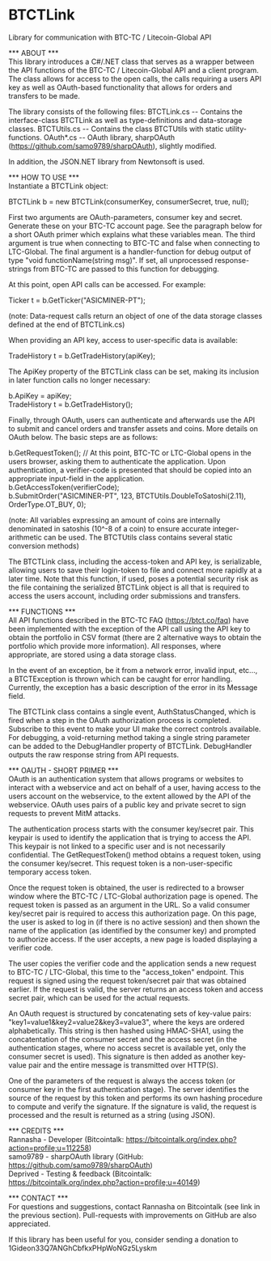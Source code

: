 BTCTLink  
========

Library for communication with BTC-TC / Litecoin-Global API

*** ABOUT ***  
This library introduces a C#/.NET class that serves as a wrapper between the API functions of the BTC-TC / Litecoin-Global API and a client program. The class allows for access to the open calls, the calls requiring a users API key as well as OAuth-based functionality that allows for orders and transfers to be made.

The library consists of the following files:
BTCTLink.cs -- Contains the interface-class BTCTLink as well as type-definitions and data-storage classes.
BTCTUtils.cs -- Contains the class BTCTUtils with static utility-functions.
OAuth*.cs -- OAuth library, sharpOAuth (https://github.com/samo9789/sharpOAuth), slightly modified.

In addition, the JSON.NET library from Newtonsoft is used.

*** HOW TO USE ***  
Instantiate a BTCTLink object:

BTCTLink b = new BTCTLink(consumerKey, consumerSecret, true, null);

First two arguments are OAuth-parameters, consumer key and secret. Generate these on your BTC-TC account page. See the paragraph below for a short OAuth primer which explains what these variables mean. The third argument is true when connecting to BTC-TC and false when connecting to LTC-Global. The final argument is a handler-function for debug output of type "void functionName(string msg)". If set, all unprocessed response-strings from BTC-TC are passed to this function for debugging.

At this point, open API calls can be accessed. For example:

Ticker t = b.GetTicker("ASICMINER-PT");

(note: Data-request calls return an object of one of the data storage classes defined at the end of BTCTLink.cs)

When providing an API key, access to user-specific data is available:

TradeHistory t = b.GetTradeHistory(apiKey);

The ApiKey property of the BTCTLink class can be set, making its inclusion in later function calls no longer necessary:

b.ApiKey = apiKey;  
TradeHistory t = b.GetTradeHistory();

Finally, through OAuth, users can authenticate and afterwards use the API to submit and cancel orders and transfer assets and coins. More details on OAuth below. The basic steps are as follows:

b.GetRequestToken();
// At this point, BTC-TC or LTC-Global opens in the users browser, asking them to authenticate the application. Upon authentication, a verifier-code is presented that should be copied into an appropriate input-field in the application.  
b.GetAccessToken(verifierCode);  
b.SubmitOrder("ASICMINER-PT", 123, BTCTUtils.DoubleToSatoshi(2.11), OrderType.OT_BUY, 0);

(note: All variables expressing an amount of coins are internally denominated in satoshis (10^-8 of a coin) to ensure accurate integer-arithmetic can be used. The BTCTUtils class contains several static conversion methods)

The BTCTLink class, including the access-token and API key, is serializable, allowing users to save their login-token to file and connect more rapidly at a later time. Note that this function, if used, poses a potential security risk as the file containing the serialized BTCTLink object is all that is required to access the users account, including order submissions and transfers.

*** FUNCTIONS ***  
All API functions described in the BTC-TC FAQ (https://btct.co/faq) have been implemented with the exception of the API call using the API key to obtain the portfolio in CSV format (there are 2 alternative ways to obtain the portfolio which provide more information). All responses, where appropriate, are stored using a data storage class.

In the event of an exception, be it from a network error, invalid input, etc..., a BTCTException is thrown which can be caught for error handling. Currently, the exception has a basic description of the error in its Message field.

The BTCTLink class contains a single event, AuthStatusChanged, which is fired when a step in the OAuth authorization process is completed. Subscribe to this event to make your UI make the correct controls available. For debugging, a void-returning method taking a single string parameter can be added to the DebugHandler property of BTCTLink. DebugHandler outputs the raw response string from API requests.

*** OAUTH - SHORT PRIMER ***  
OAuth is an authentication system that allows programs or websites to interact with a webservice and act on behalf of a user, having access to the users account on the webservice, to the extent allowed by the API of the webservice. OAuth uses pairs of a public key and private secret to sign requests to prevent MitM attacks.

The authentication process starts with the consumer key/secret pair. This keypair is used to identify the application that is trying to access the API. This keypair is not linked to a specific user and is not necessarily confidential. The GetRequestToken() method obtains a request token, using the consumer key/secret. This request token is a non-user-specific temporary access token.

Once the request token is obtained, the user is redirected to a browser window where the BTC-TC / LTC-Global authorization page is opened. The request token is passed as an argument in the URL. So a valid consumer key/secret pair is required to access this authorization page. On this page, the user is asked to log in (if there is no active session) and then shown the name of the application (as identified by the consumer key) and prompted to authorize access. If the user accepts, a new page is loaded displaying a verifier code.

The user copies the verifier code and the application sends a new request to BTC-TC / LTC-Global, this time to the "access_token" endpoint. This request is signed using the request token/secret pair that was obtained earlier. If the request is valid, the server returns an access token and access secret pair, which can be used for the actual requests.

An OAuth request is structured by concatenating sets of key-value pairs: "key1=value1&key2=value2&key3=value3", where the keys are ordered alphabetically. This string is then hashed using HMAC-SHA1, using the concatentation of the consumer secret and the access secret (in the authentication stages, where no access secret is available yet, only the consumer secret is used). This signature is then added as another key-value pair and the entire message is transmitted over HTTP(S).

One of the parameters of the request is always the access token (or consumer key in the first authentication stage). The server identifies the source of the request by this token and performs its own hashing procedure to compute and verify the signature. If the signature is valid, the request is processed and the result is returned as a string (using JSON).

*** CREDITS ***  
Rannasha - Developer (Bitcointalk: https://bitcointalk.org/index.php?action=profile;u=112258)  
samo9789 - sharpOAuth library (GitHub: https://github.com/samo9789/sharpOAuth)  
Deprived - Testing & feedback (Bitcointalk: https://bitcointalk.org/index.php?action=profile;u=40149)

*** CONTACT ***  
For questions and suggestions, contact Rannasha on Bitcointalk (see link in the previous section). Pull-requests with improvements on GitHub are also appreciated.

If this library has been useful for you, consider sending a donation to 1Gideon33Q7ANGhCbfkxPHpWoNGz5Lyskm